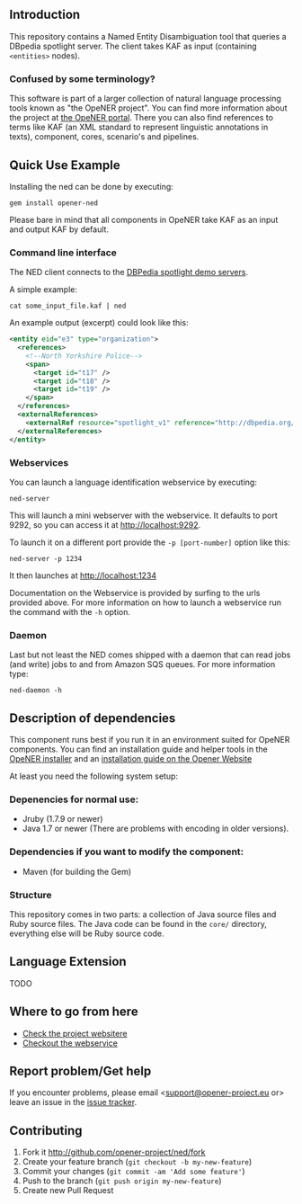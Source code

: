 Introduction
------------

This repository contains a Named Entity Disambiguation tool that queries a
DBpedia spotlight server. The client takes KAF as input (containing
`<entities>` nodes).

### Confused by some terminology?

This software is part of a larger collection of natural language processing
tools known as "the OpeNER project". You can find more information about the
project at [the OpeNER portal](http://opener-project.github.io). There you can
also find references to terms like KAF (an XML standard to represent linguistic
annotations in texts), component, cores, scenario's and pipelines.

Quick Use Example
-----------------

Installing the ned can be done by executing:

    gem install opener-ned

Please bare in mind that all components in OpeNER take KAF as an input and
output KAF by default.


### Command line interface

The NED client connects to the [DBPedia spotlight demo servers](http://dbpedia-spotlight.github.io/demo/).

A simple example:

    cat some_input_file.kaf | ned

An example output (excerpt) could look like this:

```xml
<entity eid="e3" type="organization">
  <references>
    <!--North Yorkshire Police-->
    <span>
      <target id="t17" />
      <target id="t18" />
      <target id="t19" />
    </span>
  </references>
  <externalReferences>
    <externalRef resource="spotlight_v1" reference="http://dbpedia.org/resource/North_Yorkshire_Police" />
  </externalReferences>
</entity>
```

### Webservices

You can launch a language identification webservice by executing:

    ned-server

This will launch a mini webserver with the webservice. It defaults to port 9292,
so you can access it at <http://localhost:9292>.

To launch it on a different port provide the `-p [port-number]` option like
this:

    ned-server -p 1234

It then launches at <http://localhost:1234>

Documentation on the Webservice is provided by surfing to the urls provided
above. For more information on how to launch a webservice run the command with
the ```-h``` option.


### Daemon

Last but not least the NED comes shipped with a daemon that
can read jobs (and write) jobs to and from Amazon SQS queues. For more
information type:

    ned-daemon -h


Description of dependencies
---------------------------

This component runs best if you run it in an environment suited for OpeNER
components. You can find an installation guide and helper tools in the [OpeNER installer](ttps://github.com/opener-project/opener-installer) and an
[installation guide on the Opener Website](http://opener-project.github.io/getting-started/how-to/local-installation.html)

At least you need the following system setup:

### Depenencies for normal use:

* Jruby (1.7.9 or newer)
* Java 1.7 or newer (There are problems with encoding in older versions).

### Dependencies if you want to modify the component:

* Maven (for building the Gem)

### Structure

This repository comes in two parts: a collection of Java source files and Ruby
source files. The Java code can be found in the `core/` directory, everything
else will be Ruby source code.

Language Extension
------------------

  TODO

Where to go from here
---------------------

* [Check the project websitere](http://opener-project.github.io)
* [Checkout the webservice](http://opener.olery.com/ned)

Report problem/Get help
-----------------------

If you encounter problems, please email <support@opener-project.eu or> leave an
issue in the [issue tracker](https://github.com/opener-project/ned/issue).


Contributing
------------

1. Fork it <http://github.com/opener-project/ned/fork>
2. Create your feature branch (`git checkout -b my-new-feature`)
3. Commit your changes (`git commit -am 'Add some feature'`)
4. Push to the branch (`git push origin my-new-feature`)
5. Create new Pull Request

